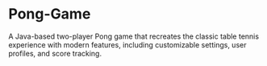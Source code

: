 # Pong-Game
A Java-based two-player Pong game that recreates the classic table tennis experience with modern features, including customizable settings, user profiles, and score tracking.
